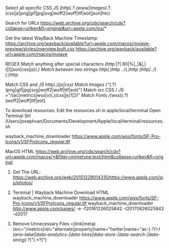 Select all specific CSS JS
(http).*?.(www|images).*?.(css|js|png|gif|jpg|svg|woff2|woff|ttf|eot|json|htc)

Search for URLs
https://web.archive.org/cdx/search/cdx?collapse=urlkey&fl=original&url=apple.com/ios/*

Get the latest WayBack Machine Timestamp
https://archive.org/wayback/available?url=apple.com/macos/mojave-preview/styles/overview.built.css
https://archive.org/wayback/available?url=apple.com/macos/mojave

REGEX
Match anything after special characters
(http:|\?|:80|%|_|&|,|\(|\)|json|css|js)(.*)
Match between two strings
http(.*)http
\../(.*)http
(http|\../)(.*)http

Match CSS and JS
http(.*)(js|css)
Match Images
\("(.*?)(png|gif|jpg|svg|woff2|woff|ttf|eot)"\)
Match src CSS / JS
="/(ac|metrics|wss|v)(.*)(css|js|1|2)"
Match Fonts
/(wss)(.*?)(woff2|woff|ttf|eot)

To download resources:
Edit the resources.sh in apple/local/terminal
Open Terminal
SH /Users/josephvan/Documents/Development/Apple/local/terminal/resources.sh


wayback_machine_downloader https://www.apple.com/wss/fonts/SF-Pro-Icons/v1/SFProIcons_regular.ttf

MacOS HTML
https://web.archive.org/cdx/search/cdx?url=apple.com/macos/*&filter=mimetype:text/html&collapse=urlkey&fl=original


1. Get The URL:
https://web.archive.org/web/20151229014315/https://www.apple.com/ios/photos/

2. Terminal | Wayback Machine Download HTML
wayback_machine_downloader https://www.apple.com/wss/fonts/SF-Pro-Icons/v1/SFProIcons_regular.ttf
wayback_machine_downloader http://www.apple.com/pages/ -e -f20161226025842 -t20170626025842 -d2017

3. Remove Unnecessary Files
<(link|meta) (src=\"\/metrics|rel=\"alternate|property|name=\"twitter|name=\"ac-).*?(\>)
(aria-label|data-analytics-|data-hires|data-store-|data-search-|data-string).*?(\").*?(\")
<script type="application/ld+json">
<input type="checkbox" id="ac-gn-menustate" class="ac-gn-menustate" />
globalnav
globalfooter
Empty Space |"	" "       "

4. Match CSS/JS to download on SiteSucker
http(.*)(js|css)
="/(ac|metrics|wss|v)(.*)(css|js|1|2)"
(http).*?.(www|images).*?.(css|js|png|gif|jpg|svg|woff2|woff|ttf|eot|json|htc)

5. Replace Fonts/URLs
<link rel="stylesheet" href="/wss/fonts/SF-Pro.css" />
Remove: (http).*?.(www|images).*?.com
/wss/fonts?family=Myriad+Set+Pro&amp;v=1 -> /wss/fonts/Myriad-Set-Pro.css
